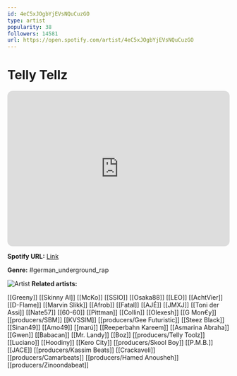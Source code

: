```yaml
---
id: 4eC5xJOgbYjEVsNQuCuzGO
type: artist
popularity: 38
followers: 14581
url: https://open.spotify.com/artist/4eC5xJOgbYjEVsNQuCuzGO
---
```

# Telly Tellz

<iframe style="border-radius:12px" src="https://open.spotify.com/embed/artist/4eC5xJOgbYjEVsNQuCuzGO" width="100%" height="352" frameBorder="0" allowfullscreen="" allow="autoplay; clipboard-write; encrypted-media; fullscreen; picture-in-picture" loading="lazy"></iframe>

**Spotify URL:** [Link](https://open.spotify.com/artist/4eC5xJOgbYjEVsNQuCuzGO)

**Genre:**  #german_underground_rap

![Artist](https://i.scdn.co/image/ab6761610000e5eb2cbc6ff49d81f527cd671cd7)
**Related artists:**

[[Greeny]]
[[Skinny Al]]
[[McKo]]
[[SSIO]]
[[Osaka88]]
[[LEO]]
[[AchtVier]]
[[D-Flame]]
[[Marvin Slikk]]
[[Afrob]]
[[Fatal]]
[[AJÉ]]
[[JMXJ]]
[[Toni der Assi]]
[[Nate57]]
[[60-60]]
[[Pittman]]
[[Collin]]
[[Olexesh]]
[[G Mon€y]]
[[producers/SBM]]
[[KVSSIM]]
[[producers/Gee Futuristic]]
[[Steez Black]]
[[Sinan49]]
[[Amo49]]
[[marú]]
[[Reeperbahn Kareem]]
[[Asmarina Abraha]]
[[Gwen]]
[[Babacan]]
[[Mr. Landy]]
[[Boz]]
[[producers/Telly Toolz]]
[[Luciano]]
[[Hoodiny]]
[[Kero City]]
[[producers/Skool Boy]]
[[P.M.B.]]
[[JACE]]
[[producers/Kassim Beats]]
[[Crackaveli]]
[[producers/Camarbeats]]
[[producers/Hamed Anousheh]]
[[producers/Zinoondabeat]]
